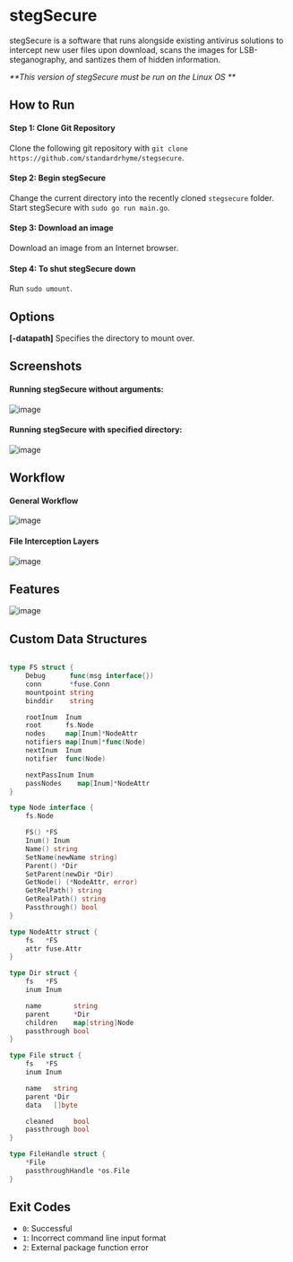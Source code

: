 # stegSecure

stegSecure is a software that runs alongside existing antivirus solutions to intercept new user files upon download, scans the images for 
LSB-steganography, and santizes them of hidden information.

_**This version of stegSecure must be run on the Linux OS **_

## How to Run 
#### Step 1: Clone Git Repository
Clone the following git repository with `git clone https://github.com/standardrhyme/stegsecure`.

#### Step 2: Begin stegSecure 
Change the current directory into the recently cloned `stegsecure` folder. Start stegSecure with `sudo go run main.go`.

#### Step 3: Download an image 
Download an image from an Internet browser.

#### Step 4: To shut stegSecure down
Run `sudo umount`. 

## Options

**[-datapath]**
Specifies the directory to mount over.

## Screenshots

#### Running stegSecure without arguments:
![image](https://user-images.githubusercontent.com/15258611/146490512-059e2f48-a331-49b0-9e8b-5bcb0b29b063.png)

#### Running stegSecure with specified directory: 
![image](https://user-images.githubusercontent.com/15258611/146490285-fa9c339a-05b1-45e5-8569-bfd2281752a2.png)


## Workflow

#### General Workflow
![image](https://user-images.githubusercontent.com/15258611/146490879-f082af56-f9eb-4796-a78e-4132164469ba.png)

#### File Interception Layers
![image](https://user-images.githubusercontent.com/15258611/146491332-b8787b4d-27c8-4314-a511-b8d13567b77e.png)


## Features
![image](https://user-images.githubusercontent.com/15258611/146491151-80a38b3f-a729-4902-837d-90a2defa54bb.png)


## Custom Data Structures
```go

type FS struct {
	Debug      func(msg interface{})
	conn       *fuse.Conn
	mountpoint string
	binddir    string

	rootInum  Inum
	root      fs.Node
	nodes     map[Inum]*NodeAttr
	notifiers map[Inum]*func(Node)
	nextInum  Inum
	notifier  func(Node)

	nextPassInum Inum
	passNodes    map[Inum]*NodeAttr
}

type Node interface {
	fs.Node

	FS() *FS
	Inum() Inum
	Name() string
	SetName(newName string)
	Parent() *Dir
	SetParent(newDir *Dir)
	GetNode() (*NodeAttr, error)
	GetRelPath() string
	GetRealPath() string
	Passthrough() bool
}

type NodeAttr struct {
	fs   *FS
	attr fuse.Attr
}

type Dir struct {
	fs   *FS
	inum Inum

	name        string
	parent      *Dir
	children    map[string]Node
	passthrough bool
}

type File struct {
	fs   *FS
	inum Inum

	name   string
	parent *Dir
	data   []byte

	cleaned     bool
	passthrough bool
}

type FileHandle struct {
	*File
	passthroughHandle *os.File
}
```
## Exit Codes 
- `0`: Successful
- `1`: Incorrect command line input format
- `2`: External package function error

